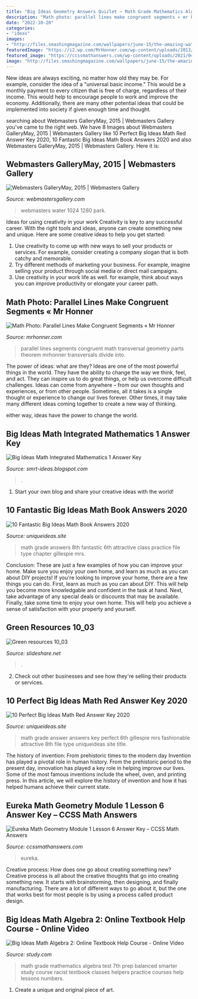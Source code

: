 ```yaml
---
title: "Big Ideas Geometry Answers Quizlet ~ Math Grade Mathematics Algebra Test 7th Prep Balanced Smarter Study Course Racist Textbook Classes Helpers Practice Courses Help Lessons Numbers"
description: "Math photo: parallel lines make congruent segments « mr honner"
date: "2022-10-20"
categories:
- "ideas"
images:
- "http://files.smashingmagazine.com/wallpapers/june-15/the-amazing-water-park/cal/june-15-the-amazing-water-park-cal-1280x1024.jpg"
featuredImage: "https://i2.wp.com/MrHonner.com/wp-content/uploads/2013/07/Parallel-Lines-Congruent-Segments.jpg"
featured_image: "https://ccssmathanswers.com/wp-content/uploads/2021/04/Engage-NY-Math-Geometry-Module-1-Lesson-6-Example-Answer-Key-30-768x375.png"
image: "http://files.smashingmagazine.com/wallpapers/june-15/the-amazing-water-park/cal/june-15-the-amazing-water-park-cal-1280x1024.jpg"
---
```



New ideas are always exciting, no matter how old they may be. For example, consider the idea of a "universal basic income." This would be a monthly payment to every citizen that is free of charge, regardless of their income. This would help to encourage people to work and improve the economy. Additionally, there are many other potential ideas that could be implemented into society if given enough time and thought.

	

		
searching about Webmasters GalleryMay, 2015 | Webmasters Gallery you've came to the right web. We have 8 Images about Webmasters GalleryMay, 2015 | Webmasters Gallery like 10 Perfect Big Ideas Math Red Answer Key 2020, 10 Fantastic Big Ideas Math Book Answers 2020 and also Webmasters GalleryMay, 2015 | Webmasters Gallery. Here it is:
		
    
## Webmasters GalleryMay, 2015 | Webmasters Gallery

<img loading=lazy src="http://files.smashingmagazine.com/wallpapers/june-15/the-amazing-water-park/cal/june-15-the-amazing-water-park-cal-1280x1024.jpg" onerror="this.onerror=null;this.src='https://tse4.mm.bing.net/th?id=OIP.spXyBeRFq0481IOtdonivQHaF7&amp;pid=15.1';" alt="Webmasters GalleryMay, 2015 | Webmasters Gallery">

_Source: webmastersgallery.com_

>webmasters water 1024 1280 park. 

	

Ideas for using creativity in your work
Creativity is key to any successful career. With the right tools and ideas, anyone can create something new and unique. Here are some creative ideas to help you get started: 
1. Use creativity to come up with new ways to sell your products or services. For example, consider creating a company slogan that is both catchy and memorable. 
2. Try different methods of marketing your business. For example, imagine selling your product through social media or direct mail campaigns. 
3. Use creativity in your work life as well. for example, think about ways you can improve productivity or elongate your career path.

    
## Math Photo: Parallel Lines Make Congruent Segments « Mr Honner

<img loading=lazy src="https://i2.wp.com/MrHonner.com/wp-content/uploads/2013/07/Parallel-Lines-Congruent-Segments.jpg" onerror="this.onerror=null;this.src='https://tse1.mm.bing.net/th?id=OIP.Ac-Rm2E6DyDI0au5e4bohwHaFj&amp;pid=15.1';" alt="Math Photo: Parallel Lines Make Congruent Segments « Mr Honner">

_Source: mrhonner.com_

>parallel lines segments congruent math transversal geometry parts theorem mrhonner transversals divide into. 

	

The power of ideas: what are they?
Ideas are one of the most powerful things in the world. They have the ability to change the way we think, feel, and act. They can inspire us to do great things, or help us overcome difficult challenges.
Ideas can come from anywhere – from our own thoughts and experiences, or from other people. Sometimes, all it takes is a single thought or experience to change our lives forever. Other times, it may take many different ideas coming together to create a new way of thinking.

 either way, ideas have the power to change the world.

    
## Big Ideas Math Integrated Mathematics 1 Answer Key

<img loading=lazy src="https://imgv2-1-f.scribdassets.com/img/document/240309241/298x396/b43674b2cb/1578536429?v=1" onerror="this.onerror=null;this.src='https://tse1.mm.bing.net/th?id=OIP.X8uCZ8HwXKi8LOQfKyiOCAAAAA&amp;pid=15.1';" alt="Big Ideas Math Integrated Mathematics 1 Answer Key">

_Source: smrt-ideas.blogspot.com_

>. 

	

1. Start your own blog and share your creative ideas with the world!

    
## 10 Fantastic Big Ideas Math Book Answers 2020

<img loading=lazy src="https://www.uniqueideas.site/wp-content/uploads/mrs-gillespie-6th-grade-math-page-2-9.jpg" onerror="this.onerror=null;this.src='https://tse1.mm.bing.net/th?id=OIP.uq6UlFVVrYB6F-AM5ivcuwHaJ4&amp;pid=15.1';" alt="10 Fantastic Big Ideas Math Book Answers 2020">

_Source: uniqueideas.site_

>math grade answers 8th fantastic 6th attractive class practice file type chapter gillespie mrs. 

	

Conclusion: These are just a few examples of how you can improve your home. Make sure you enjoy your own home, and learn as much as you can about DIY projects!
If you're looking to improve your home, there are a few things you can do. First, learn as much as you can about DIY. This will help you become more knowledgable and confident in the task at hand. Next, take advantage of any special deals or discounts that may be available. Finally, take some time to enjoy your own home. This will help you achieve a sense of satisfaction with your property and yourself.

    
## Green Resources 10_03

<img loading=lazy src="https://image.slidesharecdn.com/greenresources1003-150323104214-conversion-gate01/95/green-resources-1003-3-638.jpg?cb=1427125373" onerror="this.onerror=null;this.src='https://tse4.mm.bing.net/th?id=OIP.KQ6ssjeqxhVozMLfykz-hwHaJl&amp;pid=15.1';" alt="Green resources 10_03">

_Source: slideshare.net_

>. 

	

2. Check out other businesses and see how they're selling their products or services.

    
## 10 Perfect Big Ideas Math Red Answer Key 2020

<img loading=lazy src="https://www.uniqueideas.site/wp-content/uploads/mrs-gillespie-6th-grade-math-page-2-4.jpg" onerror="this.onerror=null;this.src='https://tse1.mm.bing.net/th?id=OIP.tL3QEJObawrTfxR6e0-PTAHaJ4&amp;pid=15.1';" alt="10 Perfect Big Ideas Math Red Answer Key 2020">

_Source: uniqueideas.site_

>math grade answer answers key perfect 6th gillespie mrs fashionable attractive 8th file type uniqueideas site title. 

	

The history of invention: From prehistoric times to the modern day
Invention has played a pivotal role in human history. From the prehistoric period to the present day, innovation has played a key role in helping improve our lives. Some of the most famous inventions include the wheel, oven, and printing press. In this article, we will explore the history of invention and how it has helped humans achieve their current state.

    
## Eureka Math Geometry Module 1 Lesson 6 Answer Key – CCSS Math Answers

<img loading=lazy src="https://ccssmathanswers.com/wp-content/uploads/2021/04/Engage-NY-Math-Geometry-Module-1-Lesson-6-Example-Answer-Key-30-768x375.png" onerror="this.onerror=null;this.src='https://tse2.mm.bing.net/th?id=OIP.EARGrST5XW9zsn0dUWF4cgHaDn&amp;pid=15.1';" alt="Eureka Math Geometry Module 1 Lesson 6 Answer Key – CCSS Math Answers">

_Source: ccssmathanswers.com_

>eureka. 

	

Creative process: How does one go about creating something new?
Creative process is all about the creative thoughts that go into creating something new. It starts with brainstorming, then designing, and finally manufacturing. There are a lot of different ways to go about it, but the one that works best for most people is by using a process called product design.

    
## Big Ideas Math Algebra 2: Online Textbook Help Course - Online Video

<img loading=lazy src="https://study.com/cimages/course-image/big-ideas-math-algebra-2-online-textbook-help_212404_large.jpg" onerror="this.onerror=null;this.src='https://tse3.mm.bing.net/th?id=OIP.nNBDlJAoPqM0xYtb-YpBEgHaEK&amp;pid=15.1';" alt="Big Ideas Math Algebra 2: Online Textbook Help Course - Online Video">

_Source: study.com_

>math grade mathematics algebra test 7th prep balanced smarter study course racist textbook classes helpers practice courses help lessons numbers. 

	

1. Create a unique and original piece of art.

